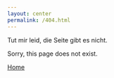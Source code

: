 ```yaml
---
layout: center
permalink: /404.html
---
```


Tut mir leid, die Seite gibt es nicht.

Sorry, this page does not exist.

<a href="{{ site.baseurl }}/" class="button button-blue button-big">Home</a>
